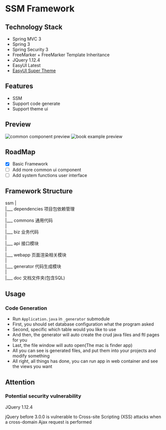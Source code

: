 # SSM Framework

## Technology Stack
* Spring MVC 3
* Spring 3
* Spring Security 3
* FreeMarker + FreeMarker Template Inheritance
* JQuery 1.12.4
* EasyUI Latest
* [EasyUI Super Theme](https://github.com/itcodes/easyui-super-theme)

## Features
* SSM
* Support code generate
* Support theme ui

## Preview

![common component preview](https://static.xuqiang.me/public/images/140108.png)
![book example preview](https://static.xuqiang.me/public/images/140123.png)

## RoadMap
- [x] Basic Framework
- [ ] Add more common ui component
- [ ] Add system functions user interface

## Framework Structure
ssm
|  
|___ dependencies  项目包依赖管理  
|  
|___ commons       通用代码  
|  
|___ biz           业务代码  
|  
|___ api           接口模块  
|  
|___ webapp        页面渲染相关模块  
|  
|___ generator    代码生成模块  
|  
|___ doc           文档文件夹(包含SQL)  

## Usage

### Code Generation

* Run `Application.java` in `_generator` submodule
* First, you should set database configuration what the program asked
* Second, specific which table would you like to use
* And then, the generator will auto create the crud java files and ftl pages for you
* Last, the file window will auto open(The mac is finder app)
* All you can see is generated files, and put them into your projects and modify something
* All right, all things has done, you can run app in web container and see the views you want

## Attention

### Potential security vulnerability

JQuery 1.12.4

jQuery before 3.0.0 is vulnerable to Cross-site Scripting (XSS) attacks when a cross-domain Ajax request is performed


